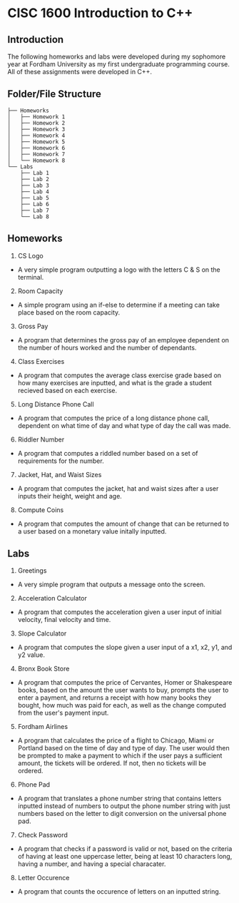 # CISC 1600 Introduction to C++

## Introduction
The following homeworks and labs were developed during my sophomore year at Fordham University as my first undergraduate programming course. All of these assignments were developed in C++. 

## Folder/File Structure

```plaintext
├── Homeworks
│   ├── Homework 1
│   ├── Homework 2
│   ├── Homework 3
│   ├── Homework 4
│   ├── Homework 5
│   ├── Homework 6
│   ├── Homework 7
│   └── Homework 8
└── Labs
    ├── Lab 1
    ├── Lab 2
    ├── Lab 3
    ├── Lab 4
    ├── Lab 5
    ├── Lab 6
    ├── Lab 7
    └── Lab 8
```

## Homeworks

1. CS Logo
- A very simple program outputting a logo with the letters C & S on the terminal.
2. Room Capacity
- A simple program using an if-else to determine if a meeting can take place based on the room capacity. 
3. Gross Pay
- A program that determines the gross pay of an employee dependent on the number of hours worked and the number of dependants.
4. Class Exercises
- A program that computes the average class exercise grade based on how many exercises are inputted, and what is the grade a student recieved based on each exercise.
5. Long Distance Phone Call
- A program that computes the price of a long distance phone call, dependent on what time of day and what type of day the call was made. 
6. Riddler Number
- A program that computes a riddled number based on a set of requirements for the number.
7. Jacket, Hat, and Waist Sizes
- A program that computes the jacket, hat and waist sizes after a user inputs their height, weight and age.
8. Compute Coins
- A program that computes the amount of change that can be returned to a user based on a monetary value initally inputted.

## Labs

1. Greetings
- A very simple program that outputs a message onto the screen.
2. Acceleration Calculator
- A program that computes the acceleration given a user input of initial velocity, final velocity and time.
3. Slope Calculator
- A program that computes the slope given a user input of a x1, x2, y1, and y2 value.
4. Bronx Book Store
- A program that computes the price of Cervantes, Homer or Shakespeare books, based on the amount the user wants to buy, prompts the user to enter a payment, and returns a receipt with how many books they bought, how much was paid for each, as well as the change computed from the user's payment input. 
5. Fordham Airlines
- A program that calculates the price of a flight to Chicago, Miami or Portland based on the time of day and type of day. The user would then be prompted to make a payment to which if the user pays a sufficient amount, the tickets will be ordered. If not, then no tickets will be ordered. 
6. Phone Pad
- A program that translates a phone number string that contains letters inputted instead of numbers to output the phone number string with just numbers based on the letter to digit conversion on the universal phone pad. 
7. Check Password
- A program that checks if a password is valid or not, based on the criteria of having at least one uppercase letter, being at least 10 characters long, having a number, and having a special characater. 
8. Letter Occurence
- A program that counts the occurence of letters on an inputted string. 
